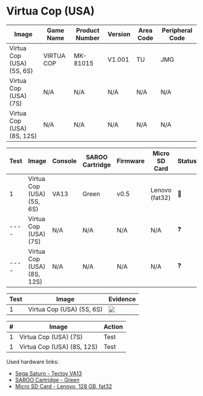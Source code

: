 # Virtua Cop (USA)

| Image                      | Game Name  | Product Number | Version | Area Code | Peripheral Code |
| -------------------------- | ---------- | -------------- | ------- | --------- | --------------- |
| Virtua Cop (USA) (5S, 6S)  | VIRTUA COP | MK-81015       | V1.001  | TU        | JMG             |
| Virtua Cop (USA) (7S)      | N/A        | N/A            | N/A     | N/A       | N/A             |
| Virtua Cop (USA) (8S, 12S) | N/A        | N/A            | N/A     | N/A       | N/A             |

| Test | Image                      | Console | SAROO Cartridge | Firmware | Micro SD Card  | Status     | Time Played |
| ---- | -------------------------- | ------- | --------------- | -------- | -------------- | ---------- | ----------- |
| 1    | Virtua Cop (USA) (5S, 6S)  | VA13    | Green           | v0.5     | Lenovo (fat32) | :100:      | 36 minutes  |
| ---- | Virtua Cop (USA) (7S)      | N/A     | N/A             | N/A      | N/A            | :question: | N/A         |
| ---- | Virtua Cop (USA) (8S, 12S) | N/A     | N/A             | N/A      | N/A            | :question: | N/A         |

| Test | Image                     | Evidence                                                                                         |
| ---- | ------------------------- | ------------------------------------------------------------------------------------------------ |
| 1    | Virtua Cop (USA) (5S, 6S) | [![](https://img.youtube.com/vi/QadqZBXWhYU/0.jpg)](https://www.youtube.com/watch?v=QadqZBXWhYU) |

| #   | Image                      | Action |
| --- | -------------------------- | ------ |
| 1   | Virtua Cop (USA) (7S)      | Test   |
| 1   | Virtua Cop (USA) (8S, 12S) | Test   |

Used hardware links:

- [Sega Saturn - Tectoy VA13](../../../../Info/Consoles/VA13/README.md)
- [SAROO Cartridge - Green](../../../../Info/Cartridges/RetroGameParadiseStore/1.32F/README.md)
- [Micro SD Card - Lenovo, 128 GB, fat32](../../../../Info/SdCards/Lenovo/128GB/fat32/README.md)

